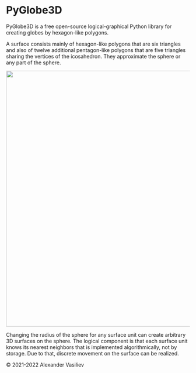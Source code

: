 # PyGlobe3D
PyGlobe3D is a free open-source logical-graphical Python library for creating globes by hexagon-like polygons.

A surface consists mainly of hexagon-like polygons that are six triangles and also of twelve additional pentagon-like polygons that are five triangles sharing the vertices of the icosahedron. They approximate the sphere or any part of the sphere. 

<img src="https://user-images.githubusercontent.com/85578981/127783633-d5dc5e1b-57e8-426b-ae48-cb57790e715e.png" data-canonical-src="https://user-images.githubusercontent.com/85578981/127783633-d5dc5e1b-57e8-426b-ae48-cb57790e715e.png" width="700"/>

Changing the radius of the sphere for any surface unit can create arbitrary 3D surfaces on the sphere. The logical component is that each surface unit knows its nearest neighbors that is implemented algorithmically, not by storage. Due to that, discrete movement on the surface can be realized.

© 2021-2022 Alexander Vasiliev
